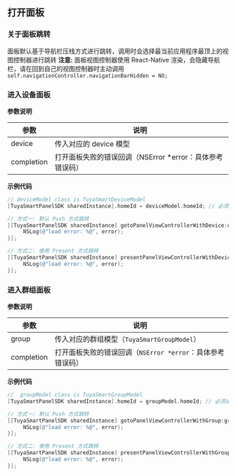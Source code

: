 ## 打开面板

### 关于面板跳转

面板默认基于导航栏压栈方式进行跳转，调用时会选择最当前应用程序最顶上的视图控制器进行跳转
**注意:** 面板视图控制器使用 React-Native 渲染，会隐藏导航栏，请在回到自己的视图控制器时主动调用 `self.navigationController.navigationBarHidden = NO;`

### 进入设备面板

**参数说明**

| 参数       | 说明                                                     |
| ---------- | -------------------------------------------------------- |
| device     | 传入对应的 device 模型                                   |
| completion | 打开面板失败的错误回调（NSError *error：具体参考错误码） |

**示例代码** 

```objective-c
// deviceModel class is TuyaSmartDeviceModel
[TuyaSmartPanelSDK sharedInstance].homeId = deviceModel.homeId; // 必须设定 home id

// 方式一: 默认 Push 方式跳转
[[TuyaSmartPanelSDK sharedInstance] gotoPanelViewControllerWithDevice:deviceModel completion:^(NSError *error) {
     NSLog(@"load error: %@", error);
}];

// 方式二: 使用 Present 方式跳转
[[TuyaSmartPanelSDK sharedInstance] presentPanelViewControllerWithDevice:deviceModel completion:^(NSError *error) {
     NSLog(@"load error: %@", error);
}];
```

### 进入群组面板

**参数说明**

| 参数       | 说明                                                       |
| ---------- | ---------------------------------------------------------- |
| group      | 传入对应的群组模型（`TuyaSmartGroupModel`）                |
| completion | 打开面板失败的错误回调（`NSError *error`：具体参考错误码） |

**示例代码** 

```objective-c
//  groupModel class is TuyaSmartGroupModel
[TuyaSmartPanelSDK sharedInstance].homeId = groupModel.homeId; // 必须设定 home id

// 方式一: 默认 Push 方式跳转
[[TuyaSmartPanelSDK sharedInstance] gotoPanelViewControllerWithGroup:groupModel completion:^(NSError *error) {
     NSLog(@"load error: %@", error);
}];

// 方式二: 使用 Present 方式跳转
[[TuyaSmartPanelSDK sharedInstance] presentPanelViewControllerWithGroup:groupModel completion:^(NSError *error) {
     NSLog(@"load error: %@", error);
}];
```